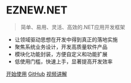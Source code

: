 # EZNEW.NET

> 简单、易用、灵活、高效的.NET应用开发框架

- 让领域驱动思想在开发中得到真正的落地实施
- 聚焦系统业务设计，开发高质量软件产品
- 模块化功能封装，方便自定义和功能扩展
- 低使用门槛，快速上手，显著提高开发效率

[开始使用](introduction)
[GitHub](https://github.com/eznew-net)
[视频讲解](https://study.163.com/course/introduction.htm?share=2&shareId=400000000535035&courseId=1005643030&_trace_c_p_k2_=6aa1fbf2d820467593b146d07651320e)